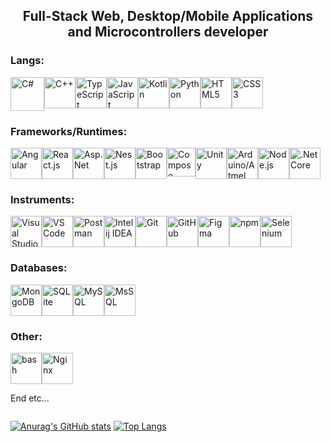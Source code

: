 <div align="center">

  ## Full-Stack Web, Desktop/Mobile Applications and Microcontrollers developer
</div>

### Langs:
<div style="display: flex">
<img alt="C#" src="https://user-images.githubusercontent.com/25181517/121405384-444d7300-c95d-11eb-959f-913020d3bf90.png" width=54/>
<img alt="C++" src="https://user-images.githubusercontent.com/25181517/192106073-90fffafe-3562-4ff9-a37e-c77a2da0ff58.png" width=50/>
<img alt="TypeScript" src="https://user-images.githubusercontent.com/25181517/183890598-19a0ac2d-e88a-4005-a8df-1ee36782fde1.png" width=50/>
<img alt="JavaScript" src="https://user-images.githubusercontent.com/25181517/117447155-6a868a00-af3d-11eb-9cfe-245df15c9f3f.png" width=50/>
<img alt="Kotlin" src="https://user-images.githubusercontent.com/25181517/185062810-7ee0c3d2-17f2-4a98-9d8a-a9576947692b.png" width=50/>
<img alt="Python" src="https://user-images.githubusercontent.com/25181517/183423507-c056a6f9-1ba8-4312-a350-19bcbc5a8697.png" width=50/>
<img alt="HTML5" src="https://user-images.githubusercontent.com/25181517/192158954-f88b5814-d510-4564-b285-dff7d6400dad.png" width=50/>
<img alt="CSS3" src="https://user-images.githubusercontent.com/25181517/183898674-75a4a1b1-f960-4ea9-abcb-637170a00a75.png" width=50/>
</div>

### Frameworks/Runtimes:
<div style="display: flex">
  <img alt="Angular" src="https://user-images.githubusercontent.com/25181517/183890595-779a7e64-3f43-4634-bad2-eceef4e80268.png" width=50/>
  <img alt="React.js" src="https://user-images.githubusercontent.com/25181517/183897015-94a058a6-b86e-4e42-a37f-bf92061753e5.png" width=50/>
  <img alt="Asp.Net" src="https://github.com/Lisoveliy/Lisoveliy/assets/56991906/32f12a95-3d80-4fe3-bd35-ed2cdae6ab40" width=50/>
  <img alt="Nest.js" src="https://github.com/marwin1991/profile-technology-icons/assets/136815194/519bfaf3-c242-431e-a269-876979f05574" width=50/>
  <img alt="Bootstrap" src="https://user-images.githubusercontent.com/25181517/183898054-b3d693d4-dafb-4808-a509-bab54cf5de34.png" width=50/>
  <img alt="Compose" src="https://github.com/Lisoveliy/Lisoveliy/assets/56991906/1116bd26-36d8-497a-a554-451c64318074" width=46/>
  <img alt="Unity" src="https://user-images.githubusercontent.com/25181517/193427941-9437dbbe-376f-40dc-9573-0ef5c02a26a7.png" width=50/>
  <img alt="Arduino/Atmel" src="https://github.com/marwin1991/profile-technology-icons/assets/136815194/a57a85ba-e2dd-4036-85b6-7e1532391627" width=50/>
  
  <img alt="Node.js" src="https://user-images.githubusercontent.com/25181517/183568594-85e280a7-0d7e-4d1a-9028-c8c2209e073c.png" width=50/>
  <img alt=".Net Core" src="https://user-images.githubusercontent.com/25181517/121405754-b4f48f80-c95d-11eb-8893-fc325bde617f.png" width=50/>
</div>

### Instruments:
<div style="display: flex">
  <img alt="Visual Studio" src="https://github.com/Lisoveliy/Lisoveliy/assets/56991906/f9604be9-bdc8-4f66-a637-db341e2040db" width=50/>
  <img alt="VS Code" src="https://user-images.githubusercontent.com/25181517/192108891-d86b6220-e232-423a-bf5f-90903e6887c3.png" width=50/>
  <img alt="Postman" src="https://user-images.githubusercontent.com/25181517/192109061-e138ca71-337c-4019-8d42-4792fdaa7128.png" width=50/>
  <img alt="Intelij IDEA" src="https://user-images.githubusercontent.com/25181517/192108890-200809d1-439c-4e23-90d3-b090cf9a4eea.png" width=50/>
  <img alt="Git" src="https://user-images.githubusercontent.com/25181517/192108372-f71d70ac-7ae6-4c0d-8395-51d8870c2ef0.png" width=50/>
  <img alt="GitHub" src="https://user-images.githubusercontent.com/25181517/192108374-8da61ba1-99ec-41d7-80b8-fb2f7c0a4948.png" width=50/>
  <img alt="Figma" src="https://user-images.githubusercontent.com/25181517/189715289-df3ee512-6eca-463f-a0f4-c10d94a06b2f.png" width=50/>
  <img alt="npm" src="https://user-images.githubusercontent.com/25181517/121401671-49102800-c959-11eb-9f6f-74d49a5e1774.png" width=50/>
  <img alt="Selenium" src="https://user-images.githubusercontent.com/25181517/184103699-d1b83c07-2d83-4d99-9a1e-83bd89e08117.png" width=50/>
</div>

### Databases:
<div style="display: flex">
  <img alt="MongoDB" src="https://user-images.githubusercontent.com/25181517/182884177-d48a8579-2cd0-447a-b9a6-ffc7cb02560e.png" width=50/>
  <img alt="SQLite" src="https://github.com/marwin1991/profile-technology-icons/assets/136815194/82df4543-236b-4e45-9604-5434e3faab17" width=50/>
  <img alt="MySQL" src="https://user-images.githubusercontent.com/25181517/183896128-ec99105a-ec1a-4d85-b08b-1aa1620b2046.png" width=50/>
  <img alt="MsSQL" src="https://github.com/Lisoveliy/Lisoveliy/assets/56991906/44f30479-2a72-4527-a6ab-f745ebfd6e4e" width=50/>
</div>

### Other:
<div style="display: flex">
  <img alt="bash" src="https://user-images.githubusercontent.com/25181517/192158606-7c2ef6bd-6e04-47cf-b5bc-da2797cb5bda.png" width=50/>
  <img alt="Nginx" src="https://user-images.githubusercontent.com/25181517/183345125-9a7cd2e6-6ad6-436f-8490-44c903bef84c.png" width=50/>
</div>

End etc...
<div align="center" style="display: flex">

[![Anurag's GitHub stats](https://github-readme-stats.vercel.app/api?username=lisoveliy)](https://github.com/anuraghazra/github-readme-stats)
[![Top Langs](https://github-readme-stats-git-masterrstaa-rickstaa.vercel.app/api/top-langs/?username=lisoveliy&count_private=true&show_icons=true&theme=transparent&layout=compact&hide=asp.net,shaderlab,hlsl)](https://github.com/anuraghazra/github-readme-stats)
  </div>
